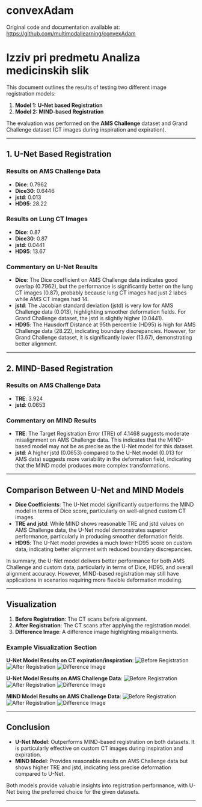 # convexAdam
Original code and documentation available at: https://github.com/multimodallearning/convexAdam

# Izziv pri predmetu Analiza medicinskih slik
This document outlines the results of testing two different image registration models: 

1. **Model 1: U-Net based Registration**
2. **Model 2: MIND-based Registration**

The evaluation was performed on the **AMS Challenge** dataset and Grand Challenge dataset (CT images during inspiration and expiration).

---

## **1. U-Net Based Registration**

### **Results on AMS Challenge Data**
- **Dice**: 0.7962
- **Dice30**: 0.6446
- **jstd**: 0.013
- **HD95**: 28.22

### **Results on Lung CT Images**
- **Dice**: 0.87
- **Dice30**: 0.87
- **jstd**: 0.0441
- **HD95**: 13.67

### **Commentary on U-Net Results**
- **Dice**: The Dice coefficient on AMS Challenge data indicates good overlap (0.7962), but the performance is significantly better on the lung CT images (0.87), probably because lung CT images had just 2 labes while AMS CT images had 14.
- **jstd**: The Jacobian standard deviation (jstd) is very low for AMS Challenge data (0.013), highlighting smoother deformation fields. For Grand Challenge dataset, the jstd is slightly higher (0.0441).
- **HD95**: The Hausdorff Distance at 95th percentile (HD95) is high for AMS Challenge data (28.22), indicating boundary discrepancies. However, for Grand Challenge dataset, it is significantly lower (13.67), demonstrating better alignment.

---

## **2. MIND-Based Registration**

### **Results on AMS Challenge Data**
- **TRE**: 3.924
- **jstd**: 0.0653

### **Commentary on MIND Results**
- **TRE**: The Target Registration Error (TRE) of 4.1468 suggests moderate misalignment on AMS Challenge data. This indicates that the MIND-based model may not be as precise as the U-Net model for this dataset.
- **jstd**: A higher jstd (0.0653) compared to the U-Net model (0.013 for AMS data) suggests more variability in the deformation field, indicating that the MIND model produces more complex transformations.

---

## **Comparison Between U-Net and MIND Models**

- **Dice Coefficients**: The U-Net model significantly outperforms the MIND model in terms of Dice score, particularly on well-aligned custom CT images.
- **TRE and jstd**: While MIND shows reasonable TRE and jstd values on AMS Challenge data, the U-Net model demonstrates superior performance, particularly in producing smoother deformation fields.
- **HD95**: The U-Net model provides a much lower HD95 score on custom data, indicating better alignment with reduced boundary discrepancies.

In summary, the U-Net model delivers better performance for both AMS Challenge and custom data, particularly in terms of Dice, HD95, and overall alignment accuracy. However, MIND-based registration may still have applications in scenarios requiring more flexible deformation modeling.

---

## **Visualization**

1. **Before Registration**: The CT scans before alignment.
2. **After Registration**: The CT scans after applying the registration model.
3. **Difference Image**: A difference image highlighting misalignments.

### Example Visualization Section

**U-Net Model Results on CT expiration/inspiration**:
![Before Registration](images/CTBefore.png)
![After Registration](images/CTAfter.png)
![Difference Image](images/CTDiff.png)

**U-Net Model Results on AMS Challenge Data**:
![Before Registration](images/AMSBefore.png)
![After Registration](images/AMSAfter.png)
![Difference Image](images/AMSDiff.png)

**MIND Model Results on AMS Challenge Data**:
![Before Registration](images/MINDBefore.png)
![After Registration](images/MINDAfter.png)
![Difference Image](images/MINDDiff.png)

---

## **Conclusion**

- **U-Net Model**: Outperforms MIND-based registration on both datasets. It is particularly effective on custom CT images during inspiration and expiration.
- **MIND Model**: Provides reasonable results on AMS Challenge data but shows higher TRE and jstd, indicating less precise deformation compared to U-Net.

Both models provide valuable insights into registration performance, with U-Net being the preferred choice for the given datasets.

---